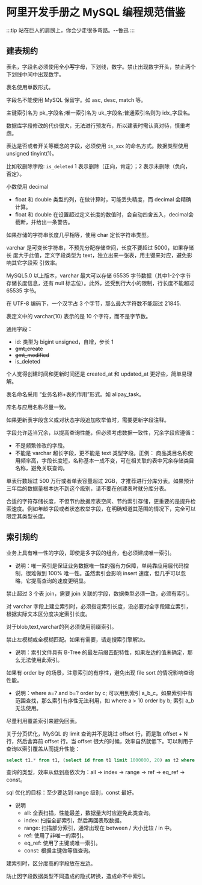 # 阿里开发手册之 MySQL 编程规范借鉴

:::tip
站在巨人的肩膀上，你会少走很多弯路。--鲁迅
:::

## 建表规约

表名，字段名必须使用全**小写**字母，下划线，数字。禁止出现数字开头，禁止两个下划线中间中出现数字。

表名使用单数形式。

字段名不能使用 MySQL 保留字。如 asc, desc, match 等。

主键索引名为 pk_字段名;唯一索引名为 uk_字段名;普通索引名则为 idx_字段名。

数据库字段修改的代价很大，无法进行预发布，所以建表时需认真对待，慎重考虑。

表达是否或者开关等概念的字段，必须使用 `is_xxx` 的命名方式。数据类型使用 unsigned tinyint(1)。

比如软删除字段: `is_deleted` 1 表示删除（正向，肯定）；2 表示未删除（负向，否定）。

小数使用 decimal

  - float 和 double 类型的列，在做计算时，可能丢失精度，而 decimal 会精确计算。
  - float 和 double 在设置超过定义长度的数值时，会自动四舍五入，decimal会截断，并给出一条警告。

如果存储的字符串长度几乎相等，使用 char 定长字符串类型。

varchar 是可变长字符串，不预先分配存储空间，长度不要超过 5000，如果存储长 度大于此值，定义字段类型为 text，独立出来一张表，用主键来对应，避免影响其它字段索 引效率。

MySQL5.0 以上版本，varchar 最大可以存储 65535 字节数据（其中1-2个字节存储长度信息，还有 null 标志位）。此外，还受到行大小的限制，行长度不能超过 65535 字节。

在 UTF-8 编码下，一个汉字占 3 个字节，那么最大字符数不能超过 21845.

表定义中的 varchar(10) 表示的是 10 个字符，而不是字节数。

通用字段：

- id: 类型为 bigint unsigned，自增，步长 1
- ~~gmt_create~~
- ~~gmt_modified~~
- is_deleted

个人觉得创建时间和更新时间还是 created_at 和 updated_at 更好些，简单易理解。

表名命名采用 “业务名称+表的作用”形式。如 alipay_task。

库名与应用名称尽量一致。

如果更新表字段含义或对状态字段追加枚举值时，需要更新字段注释。

字段允许适当冗余，以提高查询性能，但必须考虑数据一致性，冗余字段应遵循：

- 不是频繁修改的字段。
- 不能是 varchar 超长字段，更不能是 text 类型字段。正例： 商品类目名称使用频率高，字段长度短，名称基本一成不变，可在相关联的表中冗余存储类目名称，避免关联查询。

单表行数超过 500 万行或者单表容量超过 2GB，才推荐进行分库分表。如果预计三年后的数据量根本达不到这个级别，请不要在创建表时就分库分表。

合适的字符存储长度，不但节约数据库表空间、节约索引存储，更重要的是提升检索速度。例如年龄字段或者状态枚举字段，在明确知道其范围的情况下，完全可以限定其类型长度。

## 索引规约

业务上具有唯一性的字段，即使是多字段的组合，也必须建成唯一索引。

  - 说明：唯一索引是保证业务数据唯一性的强有力保障，单纯靠应用层代码控制，很难做到 100% 唯一性。虽然索引会影响 insert 速度，但几乎可以忽略，它提高查询的速度更明显。

禁止超过 3 个表 join，需要 join 关联的字段，数据类型必须一致，必须有索引。

对 varchar 字段上建立索引时，必须指定索引长度，没必要对全字段建立索引，根据实际文本区分度决定索引长度。

对于blob,text,varchar的列必须使用前缀索引。

禁止左模糊或全模糊匹配。如果有需要，请走搜索引擎解决。

  - 说明：索引文件具有 B-Tree 的最左前缀匹配特性，如果左边的值未确定，那么无法使用此索引。

如果有 order by 的场景，注意索引的有序性，避免出现 file sort 的情况影响查询性能。

  - 说明：where a=? and b=? order by c; 可以用到索引 a_b_c。如果索引中有范围查找，那么索引有序性无法利用，如 where a > 10 order by b; 索引 a_b 无法使用。

尽量利用覆盖索引来避免回表。

关于分页优化，MySQL 的 limit 查询并不是跳过 offset 行，而是取 offset + N 行，然后舍弃前 offset 行。当 offset 很大的时候，效率自然就低下。可以利用子查询以索引覆盖从而提升性能：

```sql
select t1.* from t1, (select id from t1 limit 1000000, 20) as t2 where t1.id = t2.id;
```

查询的类型，效率从低到高依次为：all -> index -> range -> ref -> eq_ref -> const。

sql 优化的目标：至少要达到 range 级别，const 最好。

- 说明
  - all: 全表扫描，性能最差，数据量大时应避免此类查询。
  - index: 扫描全部索引，然后再回表取数据。
  - range: 扫描部分索引，通常出现在 between / 大小比较 / in 中。
  - ref: 使用了非唯一的索引。
  - eq_ref: 使用了主键或唯一索引。
  - const: 根据主键做等值查询。

建索引时，区分度高的字段放在左边。

防止因字段数据类型不同造成的隐式转换，造成命不中索引。









<Vssue />
